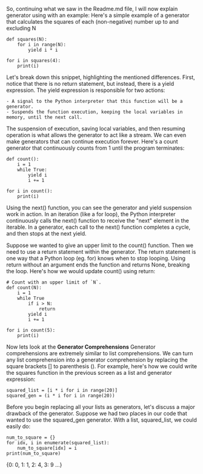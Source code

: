 So, continuing what we saw in the Readme.md file, I will now explain generator using with an example:
Here's a simple example of a generator that calculates the squares of each (non-negative) number up to and excluding N
```
def squares(N):
    for i in range(N):
        yield i * i

for i in squares(4):
    print(i)
```

Let's break down this snippet, highlighting the mentioned differences. First, notice that there is no return statement, but instead, there is a yield expression. The yield expression is responsible for two actions:

    - A signal to the Python interpreter that this function will be a generator.
    - Suspends the function execution, keeping the local variables in memory, until the next call.

The suspension of execution, saving local variables, and then resuming operation is what allows the generator to act like a stream. We can even make generators that can continue execution forever. Here's a count generator that continuously counts from 1 until the program terminates:

```
def count():
    i = 1
    while True:
        yield i
        i += 1

for i in count():
    print(i)
```

Using the next() function, you can see the generator and yield suspension work in action. In an iteration (like a for loop), the Python interpreter continuously calls the next() function to receive the "next" element in the iterable. In a generator, each call to the next() function completes a cycle, and then stops at the next yield. 

Suppose we wanted to give an upper limit to the count() function. Then we need to use a return statement within the generator. The return statement is one way that a Python loop (eg. for) knows when to stop looping. Using return without an argument ends the function and returns None, breaking the loop. Here's how we would update count() using return:

```
# Count with an upper limit of `N`.
def count(N):
    i = 1
    while True
        if i > N:
            return
        yield i
        i += 1

for i in count(5):
    print(i)
```

Now lets look at the ****Generator Comprehensions****
Generator comprehensions are extremely similar to list comprehensions. We can turn any list comprehension into a generator comprehension by replacing the square brackets [] to parenthesis (). For example, here's how we could write the squares function in the previous screen as a list and generator expression:

```
squared_list = [i * i for i in range(20)]
squared_gen = (i * i for i in range(20))
```

Before you begin replacing all your lists as generators, let's discuss a major drawback of the generator. Suppose we had two places in our code that wanted to use the squared_gen generator. With a list, squared_list, we could easily do:

```
num_to_square = {}
for idx, i in enumerate(squared_list):
    num_to_square[idx] = i
print(num_to_square)
```
{0: 0, 1: 1, 2: 4, 3: 9 ...}

